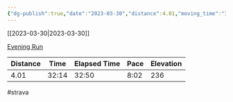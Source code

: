 ```yaml
---
{"dg-publish":true,"date":"2023-03-30","distance":4.01,"moving_time":"32:14","elapsed_time":"32:50","pace":"8:02","total_elevation_gain":236,"url":"https://www.strava.com/activities/8810115029","permalink":"/01-personal/strava/2023-03-30-evening-run/","dgPassFrontmatter":true}
---
```



[[2023-03-30\|2023-03-30]]

[Evening Run](https://www.strava.com/activities/8810115029)

| Distance | Time  | Elapsed Time | Pace | Elevation |
| -------- | ----- | ------------ | ---- | --------- |
| 4.01     | 32:14 | 32:50        | 8:02 | 236       |




#strava
